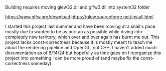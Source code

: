 Building requires moving glew32.dll and glfw3.dll into system32 folder

https://www.glfw.org/download
https://glew.sourceforge.net/install.html

I started this project last summer and have been moving at a snail's pace mostly due to wanted to be as puritan as possible while diving into completely new territory, which over and over again has burnt me out. This project lacks const-correctness because it is mostly meant to teach me about the rendering pipeline and OpenGL, not C++. I haven't added much documentation as of 8/14/24 but hopefully as time goes on I reorganize this project into something I can be more proud of (and maybe fix the const-correctness someday).